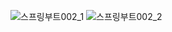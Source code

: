![스프링부트002_1](https://github.com/yoyoung02/JavaStudy/assets/128278248/03752229-2e43-4c31-bda4-45a23b39c491)
![스프링부트002_2](https://github.com/yoyoung02/JavaStudy/assets/128278248/ddf4535f-ba0e-4b90-8943-a781cb5cc64a)